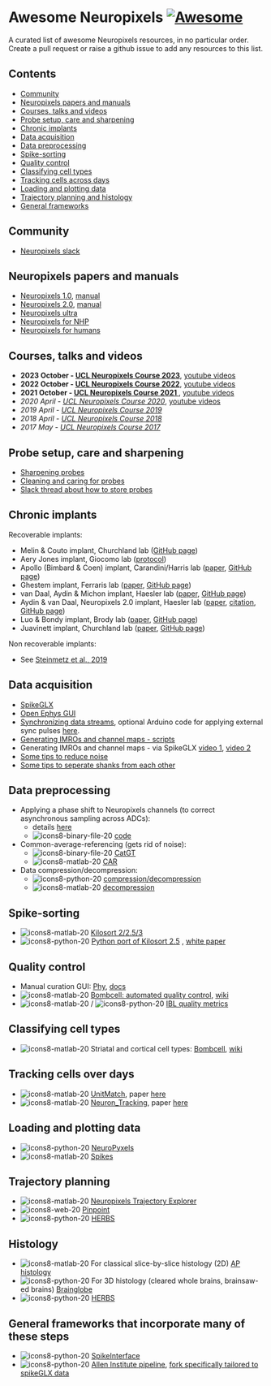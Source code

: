 # Awesome Neuropixels [![Awesome](https://cdn.rawgit.com/sindresorhus/awesome/d7305f38d29fed78fa85652e3a63e154dd8e8829/media/badge.svg)](https://github.com/sindresorhus/awesome)

A curated list of awesome Neuropixels resources, in no particular order. Create a pull request or raise a github issue to add any resources to this list. 

## Contents

<!-- START_TOC -->
* [Community](#community)
* [Neuropixels papers and manuals](#neuropixels_papers_and_manuals)
* [Courses, talks and videos](#courses_talks_and_videos)
* [Probe setup, care and sharpening](#probe_setup,_care_and_sharpening)
* [Chronic implants](#chronic_implants)
* [Data acquisition](#data_acquisition)
* [Data preprocessing](#data_preprocessing)
* [Spike-sorting](#spike_sorting)
* [Quality control](#quality_control)
* [Classifying cell types](#classifying_cell_types)
* [Tracking cells across days](#tracking_cells_over_days)
* [Loading and plotting data](#loading_and_plotting_data)
* [Trajectory planning and histology](#trajectory_planning_and_histology)
* [General frameworks](#general_frameworks)
<!-- END_TOC -->

## Community
- [Neuropixels slack](https://app.slack.com/client/T93QUDDCM)

## Neuropixels papers and manuals
- [Neuropixels 1.0](https://www.nature.com/articles/nature24636/), [manual](https://www.neuropixels.org/_files/ugd/832f20_ba7f3e9e639b49809458cf64d76abdcc.pdf)
- [Neuropixels 2.0](https://www.science.org/doi/10.1126/science.abf4588), [manual](https://github.com/Julie-Fabre/awesome-neuropixels/blob/master/Neuropixels%202.0%20User%20Manual%20V1.0.pdf)
- [Neuropixels ultra](https://www.biorxiv.org/content/10.1101/2023.08.23.554527v2)
- [Neuropixels for NHP](https://www.biorxiv.org/content/10.1101/2023.02.01.526664v3)
- [Neuropixels for humans](https://www.nature.com/articles/s41596-023-00871-2)

## Courses, talks and videos
- **2023 October - [UCL Neuropixels Course 2023](https://www.ucl.ac.uk/neuropixels/training/2023-neuropixels-course)**, [youtube videos](https://www.youtube.com/watch?v=epxx_w2mhhg&list=PLfhWmWntvjl4Wi-K9Wx1Wx3WkCqpHnwaQ)
- **2022 October - [UCL Neuropixels Course 2022](https://www.ucl.ac.uk/neuropixels/training/2022-intro-neuropixels-course)**, [youtube videos](https://www.youtube.com/watch?v=koukfLPyPSc&list=PLfhWmWntvjl7fpEDt-Ip8phYETFGUQDXc)
- **2021  October - [UCL Neuropixels Course 2021 ](https://www.ucl.ac.uk/neuropixels/training/2021-neuropixels-course)**, [youtube videos](https://www.youtube.com/watch?v=KBjwNRp41T4&list=PLfhWmWntvjl64ti_a-MzHlwqwEU0ZlALb)
- _2020 April - [UCL Neuropixels Course 2020](https://www.ucl.ac.uk/neuropixels/training/2020-neuropixels-course)_, [youtube videos](https://www.youtube.com/watch?v=5pAI3Rs_GTg&list=PLfhWmWntvjl7kljKozClpjS29DoY8V5pB)
- _2019 April - [UCL Neuropixels Course 2019](http://www.ucl.ac.uk/neuropixels/courses/2019-course)_
- _2018 April - [UCL Neuropixels Course 2018](http://www.ucl.ac.uk/neuropixels/courses/2018-course)_
- _2017 May - [UCL Neuropixels Course 2017](http://www.ucl.ac.uk/neuropixels/courses/2017-course)_

## Probe setup, care and sharpening
- [Sharpening probes](https://github.com/cortex-lab/neuropixels/wiki/Sharpening)
- [Cleaning and caring for probes](https://github.com/cortex-lab/neuropixels/wiki/Probe_care)
- [Slack thread about how to store probes](https://neuropixelsgroup.slack.com/archives/C93JDLKJP/p1699504147935669) 

## Chronic implants 

Recoverable implants:
- Melin & Couto implant, Churchland lab ([GitHub page](https://github.com/spkware/chronic_holder))
- Aery Jones implant, Giocomo lab ([protocol](https://open-neuroscience.com/post/chronic_recoverable_neuropixels_in_mice/))
- Apollo (Bimbard & Coen) implant, Carandini/Harris lab ([paper](https://www.biorxiv.org/content/10.1101/2023.08.03.551752v1.full.pdf), [GitHub page](https://github.com/Coen-Lab/chronic-neuropixels))
- Ghestem implant, Ferraris lab ([paper](https://iopscience.iop.org/article/10.1088/1741-2552/ace218), [GitHub page](https://github.com/INS-PhysioNet/npx-ghestem))
- van Daal, Aydin & Michon implant, Haesler lab ([paper](https://www.nature.com/articles/s41596-021-00539-9), [GitHub page](https://github.com/nerf-common/chronic-neuropixels-protocol))
- Aydin & van Daal, Neuropixels 2.0 implant, Haesler lab ([paper](https://www.science.org/doi/full/10.1126/science.abf4588), [citation](https://zenodo.org/records/4564136), [GitHub page](https://github.com/nerf-common/chronic-neuropixels2))
- Luo & Bondy implant, Brody lab ([paper](https://elifesciences.org/articles/59716), [GitHub page](https://github.com/Brody-Lab/chronic_neuropixels))
- Juavinett implant, Churchland lab ([paper](https://elifesciences.org/articles/47188), [GitHub page](https://github.com/churchlandlab/ChronicNeuropixels))

Non recoverable implants:
- See [Steinmetz et al., 2019](https://www.science.org/doi/10.1126/science.abf4588)
  
## Data acquisition
- [SpikeGLX](https://billkarsh.github.io/SpikeGLX/)
- [Open Ephys GUI](https://open-ephys.org/gui)
- [Synchronizing data streams](https://open-ephys.github.io/gui-docs/Tutorials/Data-Synchronization.html), optional Arduino code for applying external sync pulses [here](https://github.com/cortex-lab/neuropixels/wiki/Synchronization). 
- [Generating IMROs and channel maps - scripts](https://github.com/Julie-Fabre/neuropixels_site_selection)
- Generating IMROs and channel maps - via SpikeGLX [video 1](https://vimeo.com/781678605), [video 2](https://vimeo.com/783581937)
- [Some tips to reduce noise](https://github.com/Julie-Fabre/awesome-neuropixels/Some_tips_to_reduce_noise.md)
- [Some tips to seperate shanks from each other](https://github.com/Julie-Fabre/awesome_neuropixels/Some_tips_to_seperate_shanks_from_each_other.md)
  
## Data preprocessing
- Applying a phase shift to Neuropixels channels (to correct asynchronous sampling across ADCs):
  - details [here](https://billkarsh.github.io/SpikeGLX/help/catgt_tshift/catgt_tshift/)
  - ![icons8-binary-file-20](https://github.com/Julie-Fabre/awesome-neuropixels/assets/29582008/0715213f-4c33-4ef7-adb4-374e7575c73a)
[code](https://github.com/billkarsh/CatGT)
- Common-average-referencing (gets rid of noise): 
  - ![icons8-binary-file-20](https://github.com/Julie-Fabre/awesome-neuropixels/assets/29582008/0715213f-4c33-4ef7-adb4-374e7575c73a) [CatGT](https://github.com/billkarsh/CatGT)
  - ![icons8-matlab-20](https://github.com/Julie-Fabre/awesome-neuropixels/assets/29582008/1a18a394-f415-445e-9519-44787ce09096)
 [CAR](https://github.com/cortex-lab/spikes/blob/master/preprocessing/applyCARtoDat.m)
- Data compression/decompression:
  - ![icons8-python-20](https://github.com/Julie-Fabre/awesome-neuropixels/assets/29582008/b80293ba-3ab1-4b9c-89c5-16a329bcb932) [compression/decompression](https://github.com/int-brain-lab/mtscomp)
  - ![icons8-matlab-20](https://github.com/Julie-Fabre/awesome-neuropixels/assets/29582008/1a18a394-f415-445e-9519-44787ce09096) [decompression](https://github.com/Julie-Fabre/bombcell/blob/master/decompressData/bc_extractCbinData.m)

## Spike-sorting 
- ![icons8-matlab-20](https://github.com/Julie-Fabre/awesome-neuropixels/assets/29582008/1a18a394-f415-445e-9519-44787ce09096) [Kilosort 2/2.5/3](https://github.com/MouseLand/Kilosort)
- ![icons8-python-20](https://github.com/Julie-Fabre/awesome-neuropixels/assets/29582008/b80293ba-3ab1-4b9c-89c5-16a329bcb932) [Python port of Kilosort 2.5](https://github.com/int-brain-lab/pykilosort) , [white paper](https://figshare.com/articles/online_resource/Spike_sorting_pipeline_for_the_International_Brain_Laboratory/19705522/3)
  
## Quality control 
- Manual curation GUI: [Phy](https://github.com/cortex-lab/phy), [docs](https://phy.readthedocs.io/en/latest/)
- ![icons8-matlab-20](https://github.com/Julie-Fabre/awesome-neuropixels/assets/29582008/1a18a394-f415-445e-9519-44787ce09096) [Bombcell: automated quality control](https://github.com/Julie-Fabre/bombcell), [wiki](https://github.com/Julie-Fabre/bombcell/wiki) 
- ![icons8-matlab-20](https://github.com/Julie-Fabre/awesome-neuropixels/assets/29582008/1a18a394-f415-445e-9519-44787ce09096) / ![icons8-python-20](https://github.com/Julie-Fabre/awesome-neuropixels/assets/29582008/b80293ba-3ab1-4b9c-89c5-16a329bcb932) [IBL quality metrics](https://github.com/SteinmetzLab/qualityMetrics)

## Classifying cell types 
- ![icons8-matlab-20](https://github.com/Julie-Fabre/awesome-neuropixels/assets/29582008/1a18a394-f415-445e-9519-44787ce09096) Striatal and cortical cell types: [Bombcell](https://github.com/Julie-Fabre/bombcell), [wiki](https://github.com/Julie-Fabre/bombcell/wiki) 

## Tracking cells over days
- ![icons8-matlab-20](https://github.com/Julie-Fabre/awesome-neuropixels/assets/29582008/1a18a394-f415-445e-9519-44787ce09096) [UnitMatch](https://github.com/EnnyvanBeest/UnitMatch), paper [here](https://www.biorxiv.org/content/10.1101/2023.10.12.562040v1.full.pdf)
- ![icons8-matlab-20](https://github.com/Julie-Fabre/awesome-neuropixels/assets/29582008/1a18a394-f415-445e-9519-44787ce09096) [Neuron_Tracking](https://github.com/AugustineY07/Neuron_Tracking), paper [here](https://www.biorxiv.org/content/10.1101/2023.08.03.551724v2.full.pdf)

## Loading and plotting data
- ![icons8-python-20](https://github.com/Julie-Fabre/awesome-neuropixels/assets/29582008/b80293ba-3ab1-4b9c-89c5-16a329bcb932) [NeuroPyxels](https://github.com/m-beau/NeuroPyxels)
- ![icons8-matlab-20](https://github.com/Julie-Fabre/awesome-neuropixels/assets/29582008/1a18a394-f415-445e-9519-44787ce09096) [Spikes](https://github.com/cortex-lab/spikes)

## Trajectory planning
- ![icons8-matlab-20](https://github.com/Julie-Fabre/awesome-neuropixels/assets/29582008/1a18a394-f415-445e-9519-44787ce09096) [Neuropixels Trajectory Explorer](https://github.com/petersaj/neuropixels_trajectory_explorer)
- ![icons8-web-20](https://github.com/Julie-Fabre/awesome-neuropixels/assets/29582008/b0cee380-c778-4889-b6c4-3ebb5bc908cd) [Pinpoint](https://github.com/VirtualBrainLab/Pinpoint)
- ![icons8-python-20](https://github.com/Julie-Fabre/awesome-neuropixels/assets/29582008/b80293ba-3ab1-4b9c-89c5-16a329bcb932) [HERBS](https://github.com/Whitlock-Group/HERBS)

## Histology
- ![icons8-matlab-20](https://github.com/Julie-Fabre/awesome-neuropixels/assets/29582008/1a18a394-f415-445e-9519-44787ce09096) For classical slice-by-slice histology (2D) [AP histology](https://github.com/petersaj/AP_histology)
- ![icons8-python-20](https://github.com/Julie-Fabre/awesome-neuropixels/assets/29582008/b80293ba-3ab1-4b9c-89c5-16a329bcb932) For 3D histology (cleared whole brains, brainsaw-ed brains) [Brainglobe](https://brainglobe.info/index.html)
- ![icons8-python-20](https://github.com/Julie-Fabre/awesome-neuropixels/assets/29582008/b80293ba-3ab1-4b9c-89c5-16a329bcb932) [HERBS](https://github.com/Whitlock-Group/HERBS)

  
## General frameworks that incorporate many of these steps
- ![icons8-python-20](https://github.com/Julie-Fabre/awesome-neuropixels/assets/29582008/b80293ba-3ab1-4b9c-89c5-16a329bcb932) [SpikeInterface](https://github.com/SpikeInterface)
- ![icons8-python-20](https://github.com/Julie-Fabre/awesome-neuropixels/assets/29582008/b80293ba-3ab1-4b9c-89c5-16a329bcb932) [Allen Institute pipeline](https://github.com/AllenInstitute/ecephys_spike_sorting), [fork specifically tailored to spikeGLX data](https://github.com/jenniferColonell/ecephys_spike_sorting)

